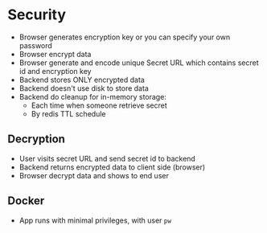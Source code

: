 # Security

- Browser generates encryption key or you can specify your own password
- Browser encrypt data
- Browser generate and encode unique Secret URL which contains secret id and encryption key
- Backend stores ONLY encrypted data
- Backend doesn't use disk to store data
- Backend do cleanup for in-memory storage:
  - Each time when someone retrieve secret
  - By redis TTL schedule

## Decryption

- User visits secret URL and send secret id to backend
- Backend returns encrypted data to client side (browser)
- Browser decrypt data and shows to end user

## Docker

- App runs with minimal privileges, with user `pw`
